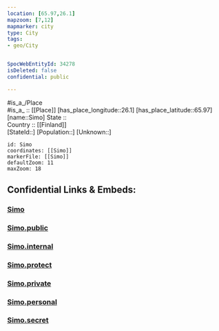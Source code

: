 ```yaml
---
location: [65.97,26.1] 
mapzoom: [7,12] 
mapmarker: city 
type: City
tags:
- geo/City


SpocWebEntityId: 34278
isDeleted: false
confidential: public

---
```

#is_a_/Place  
#is_a_ :: [[Place]] 
[has_place_longitude::26.1] 
[has_place_latitude::65.97] 
[name::Simo] 
State ::  
Country :: [[Finland]]  
[StateId::] 
[Population::] 
[Unknown::] 


```leaflet
id: Simo
coordinates: [[Simo]] 
markerFile: [[Simo]] 
defaultZoom: 11 
maxZoom: 18
```


## Confidential Links & Embeds: 

### [Simo](/_Standards/Earth/Continent/Europe/Europe~North/Finland/Provinces~Finland/Lapland/City/Simo.md) 

### [Simo.public](/_public/Earth/Continent/Europe/Europe~North/Finland/Provinces~Finland/Lapland/City/Simo.public.md) 

### [Simo.internal](/_internal/Earth/Continent/Europe/Europe~North/Finland/Provinces~Finland/Lapland/City/Simo.internal.md) 

### [Simo.protect](/_protect/Earth/Continent/Europe/Europe~North/Finland/Provinces~Finland/Lapland/City/Simo.protect.md) 

### [Simo.private](/_private/Earth/Continent/Europe/Europe~North/Finland/Provinces~Finland/Lapland/City/Simo.private.md) 

### [Simo.personal](/_personal/Earth/Continent/Europe/Europe~North/Finland/Provinces~Finland/Lapland/City/Simo.personal.md) 

### [Simo.secret](/_secret/Earth/Continent/Europe/Europe~North/Finland/Provinces~Finland/Lapland/City/Simo.secret.md)

